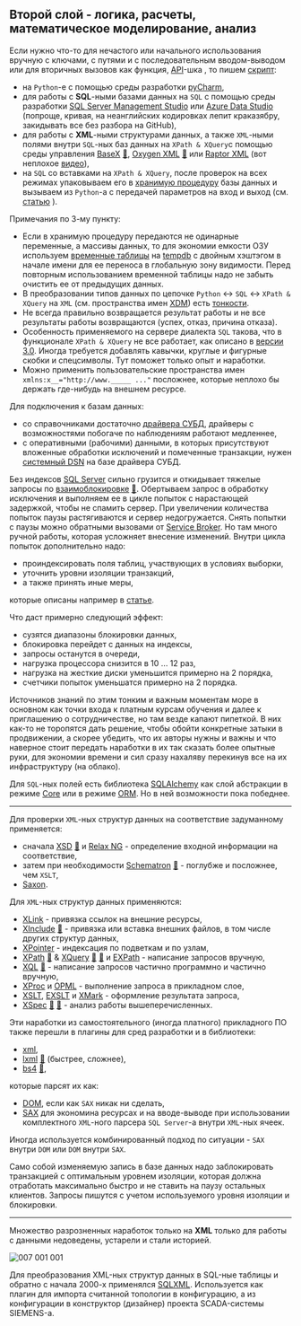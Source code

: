 ## Второй слой - логика, расчеты, математическое моделирование, анализ

Если нужно что-то для нечастого или начального использования вручную с ключами, с путями и с последовательным вводом-выводом или для вторичных вызовов как функция, [API](https://en.wikipedia.org/wiki/API)-шка , то пишем [скрипт](https://timeweb.com/ru/community/articles/chto-takoe-skript):
 - на `Python`-е с помощью среды разработки [pyCharm](https://en.wikipedia.org/wiki/PyCharm),
 - для работы с **SQL**-ными базами данных на `SQL` с помощью среды разработки [SQL Server Management Studio](https://en.wikipedia.org/wiki/SQL_Server_Management_Studio) или [Azure Data Studio](https://learn.microsoft.com/ru-ru/azure-data-studio/quickstart-sql-server) (попроще, кривая, на неанглийских кодировках лепит краказябру, закидывать все без разбора на GitHub),
 - для работы c **XML**-ными структурами данных, а также `XML`-ными полями внутри `SQL`-ных баз данных на `XPath & XQuery`с помощью среды управления [BaseX](https://en.wikipedia.org/wiki/BaseX) [💬](https://docs.basex.org/wiki/XQuery_Update "Статья на сайте разработчиков"), [Oxygen XML](https://en.wikipedia.org/wiki/Oxygen_XML_Editor) [💬](https://www.oxygenxml.com/doc/versions/25.0/ug-editor/topics/preferences-xslt-saxon8.html) или [Raptor XML](https://www.altova.com/raptorxml) (вот неплохое [видео](https://www.youtube.com/watch?v=fu6o5Cw0XzU)),
 - на `SQL` со вставками на `XPath & XQuery`, после проверок на всех режимах упаковываем его в [хранимую процедуру](https://en.wikipedia.org/wiki/Stored_procedure) базы данных и вызываем из `Python`-а с передачей параметров на вход и выход (см. [статью](https://github.com/mkleehammer/pyodbc/wiki/Calling-Stored-Procedures) ).

Примечания по 3-му пункту:
 - Если в хранимую процедуру передаются не одинарные переменные, а массивы данных, то для экономии емкости ОЗУ используем [временные таблицы](https://metanit.com/sql/sqlserver/10.4.php) на [tempdb](https://learn.microsoft.com/ru-ru/sql/relational-databases/databases/tempdb-database?view=sql-server-ver16) с двойным хэштэгом в начале имени для ее переноса в глобальную зону видимости. Перед повторным использованием временной таблицы надо не забыть очистить ее от предыдущих данных.
 - В преобразовании типов данных по цепочке `Python` <-> `SQL` <->  `XPath & XQuery` на `XML` (cм. пространства имен [XDM](https://en.wikipedia.org/wiki/XQuery_and_XPath_Data_Model)) есть [тонкости](https://en.wikipedia.org/wiki/Object%E2%80%93relational_impedance_mismatch "Вступительная часть по освещению данной темы").
 - Не всегда правильно возвращается результат работы и не все результаты работы возвращаются (успех, отказ, причина отказа).
 - Особенность применяемого на сервере диалекта `SQL` такова, что в функционале `XPath & XQuery` не все работает, как описано в [версии 3.0](https://www.w3schools.com/xml/xml_xpath.asp). Иногда требуется добавлять кавычки, круглые и фигурные скобки и спецсимволы. Тут поможет только опыт и наработки.
 - Можно применить пользовательские пространства имен `xmlns:x__="http://www._____ ..."` посложнее, которые неплохо бы держать где-нибудь на внешнем ресурсе.

Для подключения к базам данных:
 - со справочниками достаточно [драйвера СУБД](https://stackoverflow.com/questions/39440008/differences-between-drivers-for-odbc-drivers), драйверы с возможностями побогаче по наблюдениям работают медленнее,
 - с оперативными (рабочими) данными, в которых присутствуют вложенные обработки исключений и помеченные транзакции, нужен [системный DSN](https://www.websense.com/content/support/library/data/v85/help/windows%20dsn.aspx) на базе драйвера СУБД.

Без индексов [SQL Server](https://en.wikipedia.org/wiki/Microsoft_SQL_Server) сильно грузится и откидывает тяжелые запросы по [взаимоблокировке](https://learn.microsoft.com/ru-ru/sql/relational-databases/sql-server-deadlocks-guide?view=sql-server-ver16) [💬](https://learn.microsoft.com/ru-ru/troubleshoot/sql/database-engine/performance/understand-resolve-blocking). Обертываем запрос в обработку исключения и выполняем ее в цикле попыток с нарастающей задержкой, чтобы не спамить сервер. При увеличении количества попыток паузы растягиваются и сервер недогружается. Снять попытки с паузы можно обратными вызовами от [Service Broker](https://learn.microsoft.com/ru-ru/sql/database-engine/configure-windows/sql-server-service-broker?view=sql-server-ver16). Но там много ручной работы, которая усложняет внесение изменений. Внутри цикла попыток дополнительно надо:
 - проиндексировать поля таблиц, участвующих в условиях выборки,
 - уточнить уровни изоляции транзакций,
 - а также принять иные меры,
 
 которые описаны например в [статье](https://habr.com/ru/companies/mindbox/articles/261661/).

Что даст примерно следующий эффект:
 - сузятся диапазоны блокировки данных,
 - блокировка перейдет с данных на индексы,
 - запросы останутся в очереди,
 - нагрузка процессора снизится в 10 ... 12 раз,
 - нагрузка на жесткие диски уменьшится примерно на 2 порядка,
 - счетчики попыток уменьшатся примерно на 2 порядка.

Источников знаний по этим тонким и важным моментам море в основном как точки входа к платным курсам обучения и далее к приглашению о сотрудничестве, но там везде капают пипеткой. В них как-то не торопятся дать решение, чтобы обойти конкретные затыки в продвижении, а скорее убедить, что их авторы нужны и важны и что наверное стоит передать наработки в их так сказать более опытные руки, для экономии времени и сил сразу нахаляву перекинув все на их инфраструктуру (на облако).

Для `SQL`-ных полей есть библиотека [SQLAlchemy](https://docs.sqlalchemy.org/en/14/dialects/mssql.html#module-sqlalchemy.dialects.mssql.pyodbc) как слой абстракции в режиме [Core](https://docs.sqlalchemy.org/en/20/core) или в режиме [ORM](https://docs.sqlalchemy.org/en/20/orm/). Но в ней возможности пока победнее.

----

Для проверки `XML`-ных структур данных на соответствие задуманному применяется:
 - сначала [XSD](https://en.wikipedia.org/wiki/XML_Schema_(W3C)) [💬](https://bdpx.github.io/xml/lab3/xsd.html "Описание") и [Relax NG](https://en.wikipedia.org/wiki/RELAX_NG) - определение входной информации на соответствие,
 - затем при необходимости [Schematron](https://en.wikipedia.org/wiki/Schematron) [💬](https://schematron.com/hints/xsdtoschematron/01_converting_xml_schemas_to_schematron.html) - поглубже и посложнее, чем `XSLT`,
 - [Saxon](https://www.saxonica.com/about/about.xml).

Для `XML`-ных структур данных применяются:
 - [XLink](https://en.wikipedia.org/wiki/XLink) - привязка ссылок на внешние ресурсы,
 - [XInclude](https://en.wikipedia.org/wiki/XInclude) [💬](https://www.w3.org/TR/xinclude/) - привязка или вставка внешних файлов, в том числе других структур данных,
 - [XPointer](https://en.wikipedia.org/wiki/XPointer) - индексация по подветкам и по узлам,
 - [XPath](https://en.wikipedia.org/wiki/XPath) [💬](https://www.w3.org/TR/xpath-functions/#maps-and-arrays) & [XQuery](https://en.wikipedia.org/wiki/XQuery) [💬](http://xmlhack.ru/texts/03/xquery/what.is.xquery.html) [💬](https://documentation.softwareag.com/webmethods/compendiums/v10-5/C_API_Management/index.html#page/api-mgmt-comp%2Fco-portlet_custom_search_write_xquery.html%23) и [EXPath](http://expath.org/) - написание запросов вручную,
 - [XQL](http://www.ibiblio.org/xql/xql-proposal.html) [💬](https://www.w3.org/TandS/QL/QL98/pp/xql.html) - написание запросов частично программно и частично вручную,
 - [XProc](https://en.wikipedia.org/wiki/XProc) и [OPML](https://en.wikipedia.org/wiki/OPML) - выполнение запроса в прикладном слое,
 - [XSLT](https://en.wikipedia.org/wiki/XSLT), [EXSLT](https://en.wikipedia.org/wiki/EXSLT) и [XMark](https://projects.cwi.nl/xmark/index.html) - оформление результата запроса,
 - [XSpec](https://xspec.io/about/) [💬](https://github.com/expath/xspec/tree/master) [💬](https://groups.google.com/g/xspec-users "Обсуждения по теме в группе") - анализ работы вышеперечисленных.

Эти наработки из самостоятельного (иногда платного) прикладного ПО также перешли в плагины для сред разработки и в библиотеки:
 - [xml](https://docs.python.org/3/library/xml.html),
 - [lxml](https://lxml.de/) [💬](https://pypi.org/project/lxml "Статья на зеркале с библиотекой со ссылками на GitHub") (быстрее, сложнее),
 - [bs4](https://www.crummy.com/software/BeautifulSoup/bs4/doc/) [💬](https://en.wikipedia.org/wiki/Beautiful_Soup_(HTML_parser)),

 которые парсят их как:
  - [DOM](https://en.wikipedia.org/wiki/Document_Object_Model), если как `SAX` никак ни сделать,
  - [SAX](https://en.wikipedia.org/wiki/Simple_API_for_XML) для экономина ресурсах и на вводе-выводе при использовании комплектного `XML`-ного парсера `SQL Server`-а внутри `XML`-ных ячеек.
  
Иногда используется комбинированный подход по ситуации - `SAX` внутри `DOM` или `DOM` внутри `SAX`.

Само собой изменяемую запись в базе данных надо заблокировать транзакцией с оптимальным уровнем изоляции, которая должна отработать максимально быстро и не ставить на паузу остальных клиентов. Запросы пишутся с учетом используемого уровня изоляции и блокировки.

----

Множество разрозненных наработок только на **XML** только для работы с данными недоведены, устарели и стали историей.

![007 001 001](https://user-images.githubusercontent.com/104857185/209877366-3c1a9309-736c-49ce-9bb3-709e16110020.jpg)

Для преобразования XML-ных структур данных в SQL-ные таблицы и обратно с начала 2000-х применялся [SQLXML](https://en.wikipedia.org/wiki/SQL/XML). Используется как плагин для импорта считанной топологии в конфигурацию, а из конфигурации в конструктор (дизайнер) проекта SCADA-системы SIEMENS-а.
